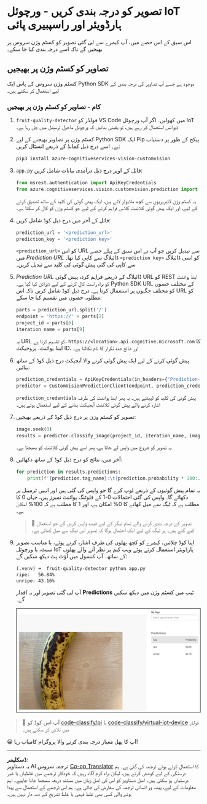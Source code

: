 <!--
CO_OP_TRANSLATOR_METADATA:
{
  "original_hash": "e5896207b304ce1abaf065b8acc0cc79",
  "translation_date": "2025-08-26T21:50:22+00:00",
  "source_file": "4-manufacturing/lessons/2-check-fruit-from-device/single-board-computer-classify-image.md",
  "language_code": "ur"
}
-->
# تصویر کو درجہ بندی کریں - ورچوئل IoT ہارڈویئر اور راسپبیری پائی

اس سبق کے اس حصے میں، آپ کیمرے سے لی گئی تصویر کو کسٹم وژن سروس پر بھیجیں گے تاکہ اسے درجہ بندی کیا جا سکے۔

## تصاویر کو کسٹم وژن پر بھیجیں

کسٹم وژن سروس کے پاس ایک Python SDK موجود ہے جسے آپ تصاویر کی درجہ بندی کے لیے استعمال کر سکتے ہیں۔

### کام - تصاویر کو کسٹم وژن پر بھیجیں

1. `fruit-quality-detector` فولڈر کو VS Code میں کھولیں۔ اگر آپ ورچوئل IoT ڈیوائس استعمال کر رہے ہیں، تو یقینی بنائیں کہ ورچوئل ماحول ٹرمینل میں چل رہا ہے۔

1. کسٹم وژن پر تصاویر بھیجنے کے لیے Python SDK ایک Pip پیکج کے طور پر دستیاب ہے۔ اسے درج ذیل کمانڈ کے ذریعے انسٹال کریں:

    ```sh
    pip3 install azure-cognitiveservices-vision-customvision
    ```

1. `app.py` فائل کے اوپر درج ذیل درآمدی بیانات شامل کریں:

    ```python
    from msrest.authentication import ApiKeyCredentials
    from azure.cognitiveservices.vision.customvision.prediction import CustomVisionPredictionClient
    ```

    یہ کسٹم وژن لائبریریوں سے کچھ ماڈیولز لاتے ہیں، ایک پیش گوئی کی کلید کے ساتھ تصدیق کرنے کے لیے، اور ایک پیش گوئی کلائنٹ کلاس فراہم کرنے کے لیے جو کسٹم وژن کو کال کر سکتا ہے۔

1. فائل کے آخر میں درج ذیل کوڈ شامل کریں:

    ```python
    prediction_url = '<prediction_url>'
    prediction_key = '<prediction key>'
    ```

    `<prediction_url>` کو اس URL سے تبدیل کریں جو آپ نے اس سبق کے پہلے حصے میں *Prediction URL* ڈائیلاگ سے کاپی کیا تھا۔ `<prediction key>` کو اسی ڈائیلاگ سے کاپی کی گئی پیش گوئی کی کلید سے تبدیل کریں۔

1. *Prediction URL* ڈائیلاگ کے ذریعے فراہم کردہ پیش گوئی URL کو REST اینڈ پوائنٹ کو براہ راست کال کرنے کے لیے ڈیزائن کیا گیا ہے۔ Python SDK URL کے مختلف حصوں کو مختلف جگہوں پر استعمال کرتا ہے۔ درج ذیل کوڈ شامل کریں تاکہ اس URL کو مطلوبہ حصوں میں تقسیم کیا جا سکے:

    ```python
    parts = prediction_url.split('/')
    endpoint = 'https://' + parts[2]
    project_id = parts[6]
    iteration_name = parts[9]
    ```

    یہ URL کو تقسیم کرتا ہے، `https://<location>.api.cognitive.microsoft.com` کا اینڈ پوائنٹ، پروجیکٹ ID، اور شائع شدہ تکرار کا نام نکالتا ہے۔

1. پیش گوئی کرنے کے لیے ایک پیش گوئی کرنے والا آبجیکٹ درج ذیل کوڈ کے ساتھ بنائیں:

    ```python
    prediction_credentials = ApiKeyCredentials(in_headers={"Prediction-key": prediction_key})
    predictor = CustomVisionPredictionClient(endpoint, prediction_credentials)
    ```

    `prediction_credentials` پیش گوئی کی کلید کو لپیٹتے ہیں۔ یہ پھر اینڈ پوائنٹ کی طرف اشارہ کرنے والے پیش گوئی کلائنٹ آبجیکٹ بنانے کے لیے استعمال ہوتے ہیں۔

1. تصویر کو کسٹم وژن پر درج ذیل کوڈ کے ذریعے بھیجیں:

    ```python
    image.seek(0)
    results = predictor.classify_image(project_id, iteration_name, image)
    ```

    یہ تصویر کو شروع میں واپس لے جاتا ہے، پھر اسے پیش گوئی کلائنٹ کو بھیجتا ہے۔

1. آخر میں، نتائج کو درج ذیل کوڈ کے ساتھ دکھائیں:

    ```python
    for prediction in results.predictions:
        print(f'{prediction.tag_name}:\t{prediction.probability * 100:.2f}%')
    ```

    یہ تمام پیش گوئیوں کے ذریعے لوپ کرے گا جو واپس کی گئی ہیں اور انہیں ٹرمینل پر دکھائے گا۔ واپس کی گئی احتمالات 0-1 کے فلوٹنگ پوائنٹ نمبرز ہیں، جہاں 0 کا مطلب ہے کہ ٹیگ سے میل کھانے کا 0% امکان ہے، اور 1 کا مطلب ہے کہ 100% امکان ہے۔

    > 💁 تصویر کے درجہ بندی کرنے والے تمام ٹیگز کے لیے فیصد واپس کریں گے جو استعمال کیے گئے ہیں۔ ہر ٹیگ کے لیے ایک احتمال ہوگا کہ تصویر اس ٹیگ سے میل کھاتی ہے۔

1. اپنا کوڈ چلائیں، کیمرے کو کچھ پھلوں کی طرف اشارہ کرتے ہوئے، یا مناسب تصویر سیٹ، یا ورچوئل IoT ہارڈویئر استعمال کرتے ہوئے ویب کیم پر نظر آنے والے پھلوں کے ساتھ۔ آپ کنسول میں آؤٹ پٹ دیکھ سکیں گے:

    ```output
    (.venv) ➜  fruit-quality-detector python app.py
    ripe:   56.84%
    unripe: 43.16%
    ```

    آپ لی گئی تصویر اور یہ اقدار **Predictions** ٹیب میں کسٹم وژن میں دیکھ سکیں گے۔

    ![کسٹم وژن میں ایک کیلا، 56.8% پر پکا ہوا اور 43.1% پر کچا ہونے کی پیش گوئی کی گئی](../../../../../translated_images/custom-vision-banana-prediction.30cdff4e1d72db5d9a0be0193790a47c2b387da034e12dc1314dd57ca2131b59.ur.png)

> 💁 آپ اس کوڈ کو [code-classify/pi](../../../../../4-manufacturing/lessons/2-check-fruit-from-device/code-classify/pi) یا [code-classify/virtual-iot-device](../../../../../4-manufacturing/lessons/2-check-fruit-from-device/code-classify/virtual-iot-device) فولڈر میں تلاش کر سکتے ہیں۔

😀 آپ کا پھل معیار درجہ بندی کرنے والا پروگرام کامیاب رہا!

---

**ڈسکلیمر**:  
یہ دستاویز AI ترجمہ سروس [Co-op Translator](https://github.com/Azure/co-op-translator) کا استعمال کرتے ہوئے ترجمہ کی گئی ہے۔ ہم درستگی کے لیے کوشش کرتے ہیں، لیکن براہ کرم آگاہ رہیں کہ خودکار ترجمے میں غلطیاں یا غیر درستیاں ہو سکتی ہیں۔ اصل دستاویز کو اس کی اصل زبان میں مستند ذریعہ سمجھا جانا چاہیے۔ اہم معلومات کے لیے، پیشہ ور انسانی ترجمہ کی سفارش کی جاتی ہے۔ ہم اس ترجمے کے استعمال سے پیدا ہونے والی کسی بھی غلط فہمی یا غلط تشریح کے ذمہ دار نہیں ہیں۔